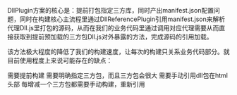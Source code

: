 DllPlugin方案的核心是：提前打包指定三方库，同时产出manifest.json配置问题，同时在构建核心主流程里通过DllReferencePlugin引用manifest.json来解析代理Dll.js里打包的源码，从而在我们的业务代码里通过调用对应代理需要从而直接获取到提前预加载的三方包Dll.js对外暴露的方法，完成源码的引用加载。

该方法极大程度的降低了我们的构建速度，让每次的构建只关系业务代码部分。就目前使用程度上来说可能存在的缺点：

需要提前构建
需要明确指定三方包，而且三方包会很大
需要手动引用dll包在html头部
每增减一个三方包都需要手动构建，重新引用
